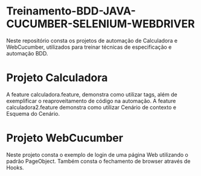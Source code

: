 # Treinamento-BDD-JAVA-CUCUMBER-SELENIUM-WEBDRIVER

Neste repositório consta os projetos de automação de Calculadora e WebCucumber, utilizados para treinar técnicas de especificação e automação BDD.

# Projeto Calculadora
A feature calculadora.feature, demonstra como utilizar tags, além de exemplificar o reaproveitamento de código na automação.
A feature calculadora2.feature demonstra como utilizar Cenário de contexto e Esquema do Cenário.

# Projeto WebCucumber
Neste projeto consta o exemplo de login de uma página Web utilizando o padrão PageObject. Também consta o fechamento de browser através de Hooks. 
